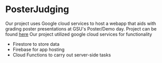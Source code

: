# PosterJudging
Our project uses Google cloud services to host a webapp that aids with grading poster presentations at GSU's Poster/Demo day. 
Project can be found [here](https://demodayscorer.web.app)
Our project utilized google cloud services for functionality 
- Firestore to store data
- Firebase for app hosting
- Cloud Functions to carry out server-side tasks
